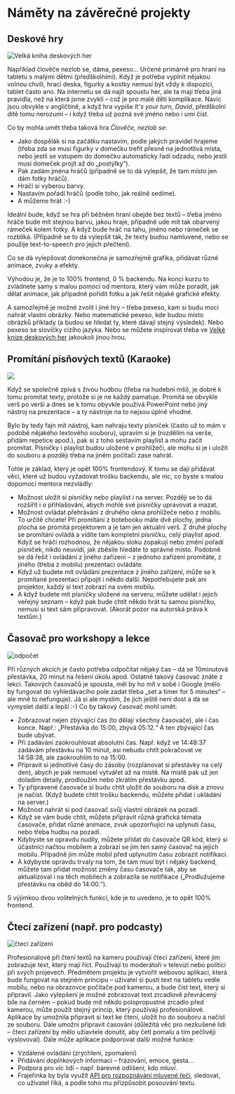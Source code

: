 # Náměty na závěrečné projekty

## Deskové hry
![Velká kniha deskových her](https://www.databazeknih.cz/img/books/36_/36567/big_velka-kniha-deskovych-her-LxQ-36567.jpg)

Například člověče nezlob se, dáma, pexeso… Určené primárně pro hraní na tabletu s malými dětmi (předškolními). Když je potřeba vyplnit nějakou volnou chvíli,
hrací deska, figurky a kostky nemusí být vždy k dispozici, tablet často ano. Na internetu se dá najít spoustu her, ale ta mají třeba jiná pravidla, než na která jsme
zvyklí – což je pro malé děti komplikace. Navíc jsou obvykle v angličtině, a když hra vypíše _It's your turn, David_, předškolní dítě tomu nerozumí – i když třeba
už pozná své jméno nebo i umí číst.

Co by mohla umět třeba taková hra _Člověče, nezlob se_:
* Jako dospělák si na začátku nastavím, podle jakých pravidel hrajeme (třeba zda se musí figurky v domečku trefit přesně na jednotlivá místa, nebo jestli se vstupem do domečku automaticky řadí odzadu, nebo jestli musí domeček projít až do „postýlky“).
* Pak zadám jména hráčů (případně se to dá vylepšit, že tam místo jen dám fotky hráčů).
* Hráči si vyberou barvy.
* Nastavím pořadí hráčů (podle toho, jak reálně sedíme).
* A můžeme hrát :-)

Ideální bude, když se hra při běžném hraní obejde bez textů – třeba jméno hráče bude mít stejnou barvu, jakou hraje, případně ude mít tak obarvený rámeček kolem fotky.
A když bude hráč na tahu, jméno nebo rámeček se rozbliká. (Případně se to dá vylepšit tak, že texty budou namluvené, nebo se použije text-to-speech pro jejich přečtení).

Co se dá vylepšovat donekonečna je samozřejmě grafika, přidávat různé animace, zvuky a efekty.

Výhodou je, že je to 100% frontend, 0 % backendu. Na konci kurzu to zvládnete samy s malou pomocí od mentora, který vám může poradit, jak dělat animace, jak případně pořídit
fotku a jak řešit nějaké grafické efekty.

A samozřejmě je možné zvolit i jiné hry – třeba pexeso, kam si budu moci nahrát vlastní obrázky. Nebo matematické pexeso, kde budou místo obrázků příklady (a budou se hledat ty,
které dávají stejný výsledek). Nebo pexeso se slovíčky cizího jazyka. Nebo se můžete inspirovat třeba ve
[Velké knize deskových her](https://www.databazeknih.cz/knihy/velka-kniha-deskovych-her-36567) jakoukoli jinou hrou.

## Promítání písňových textů (Karaoke)
![](https://www.kudyznudy.cz/files/74/7478fb7d-5e64-4500-86a4-b2f362dc4758.jpg?v=20210803132510)

Když se společně zpívá s živou hudbou (třeba na hudební mši), je dobré k tomu promítat texty, protože si je ne každý pamatuje. Promítá se obvykle verš po verši a dnes se k tomu
obyvkle používá PowerPoint nebo jiný nástroj na prezentace – a ty nástroje na to nejsou úplně vhodné.

Bylo by tedy fajn mít nástroj, kam nahraju texty písniček (často už to mám v podobě nějakého textového souboru), upravím si je (rozdělím na verše, přidám repetice apod.), pak
si z toho sestavím playlist a mohu začít promítat. Písničky i playlist budou uložené v prohlížeči, ale mohu si je i uložit do souboru a později třeba na jiném počítači zase
nahrát.

Tohle je základ, který je opět 100% frontendový. K tomu se dají přidávat věci, které už budou vyžadovat trošku backendu, ale nic, co byste s malou dopomocí mentora nezvládly:
* Možnost uložit si písničky nebo playlist i na server. Později se to dá rozšířit i o přihlašování, abych mohlé své písničky upravovat a mazat.
* Možnost ovládat přehrávání z druhého okna prohlížeče nebo z mobilu. To určitě chcete! Při promítání z botebooku máte dvě plochy, jedna plocha se promítá projektorem a je tam jen
  aktuální verš. Z druhé plochy se promítání ovládá a vidíte tam kompletní písničku, celý playlist apod. Když se hráči rozhodnou, že nějakou sloku zopakují nebo změní pořadí
  písniček, nikdo neuvidí, jak zběsile hledáte to správné místo. Podobně se dá řešit i ovládání z jiného zařízení – z jednoho zařízení promítáte, z jiného (třeba z mobilu)
  prezentaci ovládáte. 
* Když už budete mít ovládání prezentace z jiného zařízení, může se k promítané prezentaci připojit i někdo další. Nepotřebujete pak ani projektor, každý si text zobrazí
  na svém mobilu.
* A když budete mít písničky uložené na serveru, můžete udělat i jejich veřejný seznam – když pak bude chtít někdo hrát tu samou písničku, nemusí si text sám připravovat.
  (Akorát pozor na autorská práva k textům.)
  
## Časovač pro workshopy a lekce
![odpočet](https://thumbs.dreamstime.com/z/countdown-timer-digital-counter-circle-smart-phone-ui-design-template-countdown-timer-digital-counter-clock-vector-flat-115007137.jpg)

Při různých akcích je často potřeba odpočítat nějaký čas – dá se 10minutová přestávka, 20 minut na řešení úkolu apod. Ostatně takový časovač znáte z lekcí. Takových
časovačů je spousta, měl by ho mít v sobě i Google (mělo by fungovat do vyhledávacího pole zadat třeba „set a timer for 5 minutes“ – ale mně to nefunguje). Já si ale myslím,
že jich ještě není dost a dá se vymyslet další a lepší :-) Co by takový časovač mohl umět:
  
* Zobrazovat nejen zbývající čas (to dělají všechny časovače), ale i čas konce. Např.: „Přestávka do 15:00, zbývá 05:12.“ A ten zbývající čas bude ubývat.
* Při zadávání zaokrouhlovat absolutní čas. Např. když ve 14:48:37 zadávám přestávku na 10 minut, asi nebudu chtít pokračovat ve 14:58:38, ale zaokrouhlím to na 15:00.
* Připravit si jednotlivé časy do zásoby (rozplánovat si přestávky na celý den), abych je pak nemusel vytvářet až na místě. Na místě pak už jen doladím detaily, prodloužím
  nebo zkrátím přestávku apod.
* Ty připravené časovače si budu chtít uložit do souboru na disk a znovu je načíst. (Když budete chtít trošku backendu, můžete přidat i ukládání na server.)  
* Možnost nahrát si pod časovač svůj vlastní obrázek na pozadí.
* Když se vám bude chtít, můžete připravit různá grafická témata časovače, přidat různé animace, zvuk upozorňující na uplynutí času, nebo třeba hudbu na pozadí.
* Kdybyste se opravdu nudily, můžete přidat do časovače QR kód, který si účastníci načtou mobilem a zobrazí se jim ten samý časovač na jejich mobilu. Případně jim může mobil
  před uplynutím času zobrazit notifikaci.
* A kdybyste opravdu trvaly na tom, že tam musí být i nějaký backend, můžete tam přidat možnost změny času časovače tak, aby se aktualizoval i na těch mobilech a zobrazila se
  notifikace („Prodlužujeme přestávku na oběd do 14:00.“).
  
S výjimkou dvou volitelných funkcí, kde je to uvedeno, je to opět 100% frontend.

## Čtecí zařízení (např. pro podcasty)
![čtecí zařízení](https://www.syntex.cz/media/produkty/326/datavideo-tp-300-001.jpg)

Profesionálové při čtení textů na kameru používají čtecí zařízení, které jim zobrazuje text, který mají říct. Používají to moderátoři v televizi nebo politici při svých projevech. Předmětem projektu je vytvořit webovou aplikaci, která bude fungovat na stejném principu – uživatel si pustí text na tabletu vedle mobilu, nebo na obrazovce počítače pod kamerou, a bude číst text, který si připravil. Jako vylepšení je možné zobrazovat text zrcadlově převrácený bíle na černém – pokud bude mít někdo polopropustné zrcadlo před kamerou, může použít stejný princip, který používají profesionálové.
Aplikace by umožnila připravit si text ke čtení, uložit ho do souboru a načíst ze souboru. Dále umožní připravit časování (důležitá věc pro nezkušené lidi – čtecí zařízení by mělo užiavtele donutit, aby četl pomalu a tím pečlivěji vyslovoval). Dále může aplikace podporovat další možné funkce:
* Vzdálené ovládání (zrychlení, zpomalení)
* Přidávání doplňkových informací – frázování, emoce, gesta…
* Podpora pro víc lidí – např. barevné odlišení, kdo mluví.
* Frajeřinka by byla využít [API pro rozpoznávání mluvené řeči](https://developer.mozilla.org/en-US/docs/Web/API/SpeechRecognition), sledovat, co uživatel říká, a podle toho mu přizpůsobit posouvání textu.[](url)
